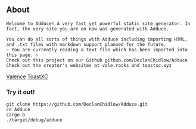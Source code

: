 ## About
<div class="holder">

    Welcome to Adduce! A very fast yet powerful static site generator. In fact, the very site you are on now was generated with Adduce.

    You can do all sorts of things with Adduce including importing HTML, and .txt files with markdown support planned for the future.
    ~ You are currently reading a text file which has been imported into this page. ~
    Check out this project on our Github github.com/DeclanChidlow/Adduce Check out the creator's websites at vale.rocks and toastxc.xyz
</div>
<a class="button" href="https://vale.rocks">Valence</a>
<a class="button" href="https://toastxc.xyz">ToastXC</a>



### Try it out!
```text
git clone https://github.com/DeclanChidlow/Adduce.git
cd Adduce
cargo b
./target/debug/adduce
```